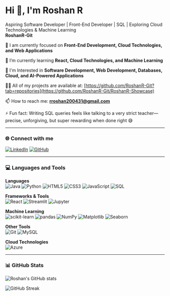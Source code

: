 # Hi 👋, I'm Roshan R
Aspiring Software Developer | Front-End Developer | SQL | Exploring Cloud Technologies & Machine Learning  
**RoshanR-Git**

🔭 I am currently focused on **Front-End Development, Cloud Technologies, and Web Applications**

🌱 I’m currently learning **React, Cloud Technologies, and Machine Learning**

🔭 I'm Interested in **Software Development, Web Development, Databases, Cloud, and AI-Powered Applications**

👨‍💻 All of my projects are available at: [https://github.com/RoshanR-Git?tab=repositories](https://github.com/RoshanR-Git/RoshanR-Showcase)

📫 How to reach me: **rroshan200431@gmail.com**

⚡ Fun fact: Writing SQL queries feels like talking to a very strict teacher—precise, unforgiving, but super rewarding when done right 😅

---

### 🌐 Connect with me
[![LinkedIn](https://img.shields.io/badge/LinkedIn-0077B5?style=for-the-badge&logo=linkedin&logoColor=white)](https://www.linkedin.com/in/roshan-rlink) 
[![GitHub](https://img.shields.io/badge/GitHub-181717?style=for-the-badge&logo=github&logoColor=white)](https://github.com/RoshanR-Git)

---

### 💻 Languages and Tools

**Languages**  
![Java](https://img.shields.io/badge/Java-ED8B00?style=for-the-badge&logo=java&logoColor=white) 
![Python](https://img.shields.io/badge/Python-3776AB?style=for-the-badge&logo=python&logoColor=white) 
![HTML5](https://img.shields.io/badge/HTML5-E34F26?style=for-the-badge&logo=html5&logoColor=white) 
![CSS3](https://img.shields.io/badge/CSS3-1572B6?style=for-the-badge&logo=css3&logoColor=white) 
![JavaScript](https://img.shields.io/badge/JavaScript-F7DF1E?style=for-the-badge&logo=javascript&logoColor=black) 
![SQL](https://img.shields.io/badge/SQL-003B57?style=for-the-badge&logo=mysql&logoColor=white)

**Frameworks & Tools**  
![React](https://img.shields.io/badge/React-20232A?style=for-the-badge&logo=react&logoColor=61DAFB) 
![Streamlit](https://img.shields.io/badge/Streamlit-FF4B4B?style=for-the-badge&logo=streamlit&logoColor=white) 
![Jupyter](https://img.shields.io/badge/Jupyter-F37626?style=for-the-badge&logo=jupyter&logoColor=white)

**Machine Learning**  
![scikit-learn](https://img.shields.io/badge/scikit--learn-F7931E?style=for-the-badge&logo=scikit-learn&logoColor=white) 
![pandas](https://img.shields.io/badge/pandas-150458?style=for-the-badge&logo=pandas&logoColor=white) 
![NumPy](https://img.shields.io/badge/NumPy-013243?style=for-the-badge&logo=numpy&logoColor=white) 
![Matplotlib](https://img.shields.io/badge/Matplotlib-11557C?style=for-the-badge&logo=matplotlib&logoColor=white) 
![Seaborn](https://img.shields.io/badge/Seaborn-4E9BCD?style=for-the-badge&logo=python&logoColor=white)

**Other Tools**  
![Git](https://img.shields.io/badge/Git-F05032?style=for-the-badge&logo=git&logoColor=white) 
![MySQL](https://img.shields.io/badge/MySQL-4479A1?style=for-the-badge&logo=mysql&logoColor=white)

**Cloud Technologies**  
![Azure](https://img.shields.io/badge/Azure-0078D4?style=for-the-badge&logo=microsoft-azure&logoColor=white)

---

### 📊 GitHub Stats
![Roshan's GitHub stats](https://github-readme-stats.vercel.app/api?username=RoshanR-Git&show_icons=true&theme=tokyonight)  

![GitHub Streak](https://streak-stats.demolab.com?user=RoshanR-Git&theme=tokyonight&border_radius=5)  


